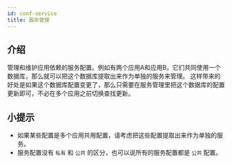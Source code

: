 ```yaml
---
id: conf-service
title: 服务管理
---
```


## 介绍

管理和维护应用依赖的服务配置。例如有两个应用A和应用B，它们共同使用一个数据库，那么就可以把这个数据库提取出来作为单独的服务来管理。
这样带来的好处是如果这个数据库配置变更了，那么只需要在服务管理里把这个数据库的配置更新即可，不必在多个应用之前切换查找更新。

## 小提示
- 如果某些配置是多个应用共用配置，请考虑把这些配置提取出来作为单独的服务。
- 服务配置没有 `私有` 和 `公共` 的区分，也可以说所有的服务配置都是 `公共` 配置。